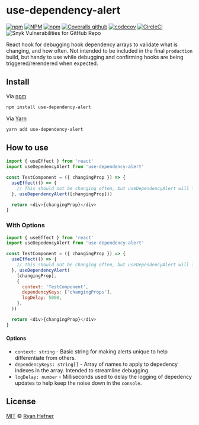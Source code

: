 # use-dependency-alert

[![npm](https://img.shields.io/npm/v/use-dependency-alert?style=flat-square)](https://www.pkgstats.com/pkg:use-dependency-alert)
[![NPM](https://img.shields.io/npm/l/use-dependency-alert?style=flat-square)](LICENSE)
[![npm](https://img.shields.io/npm/dt/use-dependency-alert?style=flat-square)](https://www.pkgstats.com/pkg:use-dependency-alert)
[![Coveralls github](https://img.shields.io/coveralls/github/ryanhefner/use-dependency-alert?style=flat-square)](https://coveralls.io/github/ryanhefner/use-dependency-alert)
[![codecov](https://codecov.io/gh/ryanhefner/use-dependency-alert/branch/main/graph/badge.svg)](https://codecov.io/gh/ryanhefner/use-dependency-alert)
[![CircleCI](https://img.shields.io/circleci/build/github/ryanhefner/use-dependency-alert?style=flat-square)](https://circleci.com/gh/ryanhefner/use-dependency-alert)
![Snyk Vulnerabilities for GitHub Repo](https://img.shields.io/snyk/vulnerabilities/github/ryanhefner/use-dependency-alert?style=flat-square)

React hook for debugging hook dependency arrays to validate what is changing, and how often. Not intended to be included in the final `production` build, but handy to use while debugging and confirming hooks are being triggered/rerendered when expected.

## Install

Via [npm](https://npmjs.com/package/use-dependency-alert)

```sh
npm install use-dependency-alert
```

Via [Yarn](https://yarn.pm/use-dependency-alert)

```sh
yarn add use-dependency-alert
```

## How to use

```js
import { useEffect } from 'react'
import useDepedencyAlert from 'use-dependency-alert'

const TestComponent = ({ changingProp }) => {
  useEffect(() => {
    // This should not be changing often, but useDependencyAlert will let us know if that’s the case
  }, useDependencyAlert([changingProp]))

  return <div>{changingProp}</div>
}
```

### With Options

```js
import { useEffect } from 'react'
import useDepedencyAlert from 'use-dependency-alert'

const TestComponent = ({ changingProp }) => {
  useEffect(() => {
    // This should not be changing often, but useDependencyAlert will let us know if that’s the case
  }, useDependencyAlert(
    [changingProp],
    {
      context: 'TestComponent',
      dependencyKeys: ['changingProps'],
      logDelay: 5000,
    },
  ))

  return <div>{changingProp}</div>
}
```

#### Options

* `context: string` - Basic string for making alerts unique to help differentiate from others.
* `dependencyKeys: string[]` - Array of names to apply to depedency indexes in the array. Intended to streamline debugging.
* `logDelay: number` - Milliseconds used to delay the logging of depedency updates to help keep the noise down in the `console`.

## License

[MIT](LICENSE) © [Ryan Hefner](https://www.ryanhefner.com)
